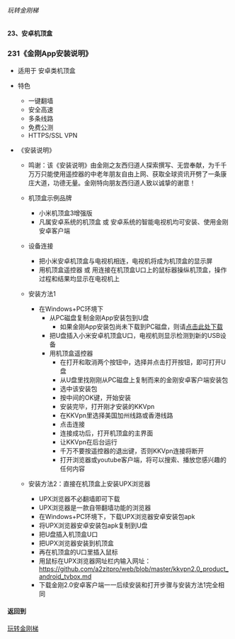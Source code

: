 ###### 玩转金刚梯
#### 23、安卓机顶盒
### 231《金刚App安装说明》

- 适用于 安卓类机顶盒

- 特色
  - 一键翻墙
  - 安全高速 
  - 多条线路 
  - 免费公测 
  - HTTPS/SSL VPN

- 《安装说明》
  - 鸣谢：该《安装说明》由金刚之友西归道人探索撰写、无尝奉献，为千千万万只能使用遥控器的中老年朋友自由上网、获取全球资讯开劈了一条康庄大道，功德无量。金刚特向朋友西归道人致以诚挚的谢意！

  - 机顶盒示例品牌
    - 小米机顶盒3增强版
    - 凡属安卓系统的机顶盒 或 安卓系统的智能电视机均可安装、使用金刚安卓客户端
  - 设备连接
    - 把小米安卓机顶盒与电视机相连，电视机将成为机顶盒的显示屏
    - 用机顶盒遥控器 或 用连接在机顶盒U口上的鼠标器操纵机顶盒，操作过程和结果均显示在电视机上
  - 安装方法1
    - 在Windows+PC环境下
      - 从PC磁盘复制金刚App安装包到U盘
        - 如果金刚App安装包尚未下载到PC磁盘，则请[点击此处下载](https://github.com/a2zitpro/web/blob/master/LadderFree/Android/TVBox/KKLadderAPP/KKLadderAPPGet.md)
      - 把U盘插入小米安卓机顶盒U口，电视机则显示检测到新的USB设备
      - 用机顶盒遥控器
        - 在打开和取消两个按钮中，选择并点击打开按钮，即可打开U盘
        - 从U盘里找刚刚从PC磁盘上复制而来的金刚安卓客户端安装包
        - 选中该安装包
        - 按中间的OK键，开始安装
        - 安装完毕，打开刚才安装的KKVpn
        - 在KKVpn里选择美国加州线路或香港线路
        - 点击连接
        - 连接成功后，打开机顶盒的主界面
        - 让KKVpn在后台运行
        - 千万不要按遥控器的退出键，否则KKVpn连接将断开
        - 打开浏览器或youtube客户端，将可以搜索、播放您感兴趣的任何内容

  - 安装方法2：直接在机顶盒上安装UPX浏览器
    - UPX浏览器不必翻墙即可下载
    - UPX浏览器是一款自带翻墙功能的浏览器
    - 在Windows+PC环境下，下载UPX浏览器安卓安装包apk
    - 将UPX浏览器安卓安装包apk复制到U盘
    - 把U盘插入机顶盒U口
    - 把UPX浏览器安装到机顶盒
    - 再在机顶盒的U口里插入鼠标
    - 用鼠标在UPX浏览器网址栏内输入网址：https://github.com/a2zitpro/web/blob/master/kkvpn2.0_product_android_tvbox.md
    - 下载金刚2.0安卓客户端一一后续安装和打开步骤与安装方法1完全相同

#### 返回到
[玩转金刚梯](https://github.com/a2zitpro/web/blob/master/LadderFree/A.md)
